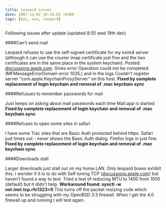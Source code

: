 ```yaml
---
title: Leopard issues
date: 2007-12-02 10:18:03 +0100
tags: [mac, osx, leopard]
---
```


Folllowing issues after update (updated 8:55 wed 19th dec)

####Can't send mail

Leopard refuses to use the self-signed certificate for my exim4 server (although it can use the courier imap certificate just fine and the two certificates are in the same place in the system keychain). Posted: [discussions.apple.com](http://discussions.apple.com/thread.jspa?threadID=1271815&tstart=0). Gives error Operation could not be completed. (MFMessageErrorDomain error 1035.) and in the logs Couldn't register server "com.apple.KeychainProxyServer" on this host. **Fixed by complete replacement of login keychain and removal of .mac keychain sync**

####Refusues to remember passwords for mail


Just keeps on asking about mail passwords each time Mail.app is started **Fixed by complete replacement of login keychain and removal of .mac keychain sync**

####Refuses to open some sites in safari

I have some Trac sites that are Basic Auth protected behind https. Safari just times out - never shows the Basic Auth dialog. Firefox logs in just fine. **Fixed by complete replacement of login keychain and removal of .mac keychain sync**

####Downloads stall

Larger downloads just stall out on my home LAN. Only leopard boxes exhibit this. I wonder if it is to do with Self tuning TCP ([discussions.apple.com](http://discussions.apple.com/thread.jspa?threadID=1238813&tstart=0)) but haven't found a way to test. Tried a test of reducing MTU to 1400 from 1500 (default) but it didn't help. **Workaround found: sysctl -w net.inet.tcp.rfc1323=0** This turns off the packet resizing code which seems to be struggling with my OpenBSD 3.3 firewall. When I get the 4.0 firewall up and running I will test again.
